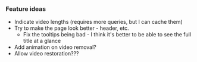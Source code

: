 ### Feature ideas

-   Indicate video lengths (requires more queries, but I can cache them)
-   Try to make the page look better - header, etc.
    -   Fix the tooltips being bad - I think it's better to be able to see the full title at a glance
-   Add animation on video removal?
-   Allow video restoration???
